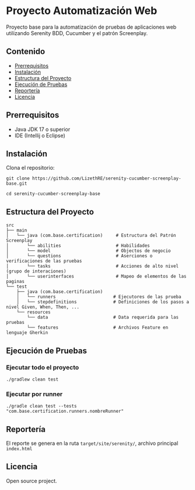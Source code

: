 # Proyecto Automatización Web
Proyecto base para la automatización de pruebas de aplicaciones web utilizando Serenity BDD, Cucumber y el patrón Screenplay.

## Contenido
* [Prerrequisitos](#prerrequisitos)
* [Instalación](#instalación)
* [Estructura del Proyecto](#estructura-del-proyecto)
* [Ejecución de Pruebas](#ejecución-de-pruebas)
* [Reportería](#reportería)
* [Licencia](#licencia)

## Prerrequisitos
* Java JDK 17 o superior
* IDE (Intellij o Eclipse)

## Instalación
Clona el repositorio:
```shell
git clone https://github.com/LizethRE/serenity-cucumber-screenplay-base.git
```
```shell
cd serenity-cucumber-screenplay-base
```

## Estructura del Proyecto
```Gherkin
src
├── main
│   └── java (com.base.certification)     # Estructura del Patrón Screenplay
│       └── abilities                     # Habilidades
│       └── model                         # Objectos de negocio
│       └── questions                     # Aserciones o verificaciones de las pruebas
│       └── tasks                         # Acciones de alto nivel (grupo de interaciones)
│       └── userinterfaces                # Mapeo de elementos de las paginas
└── test
    ├── java (com.base.certification)     
    │   └── runners                      # Ejecutores de las prueba
    │   └── stepdefinitions              # Definiciones de los pasos a nivel Given, When, Then, ...
    └── resources                        
        └── data                         # Data requerida para las pruebas
        └── features                     # Archivos Feature en lenguaje Gherkin
```

## Ejecución de Pruebas
### Ejecutar todo el proyecto
```shell
./gradlew clean test
```

### Ejecutar por runner
```shell
./gradle clean test --tests "com.base.certification.runners.nombreRunner"
```

## Reportería
El reporte se genera en la ruta `target/site/serenity/`, archivo principal `index.html`

## Licencia
Open source project.


